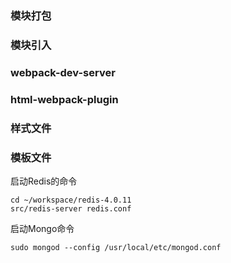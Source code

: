 ### 模块打包
### 模块引入
### webpack-dev-server
### html-webpack-plugin
### 样式文件
### 模板文件


启动Redis的命令
```shell
cd ~/workspace/redis-4.0.11
src/redis-server redis.conf
```

启动Mongo命令
```shell
sudo mongod --config /usr/local/etc/mongod.conf
```